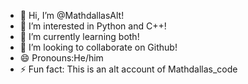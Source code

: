 - 👋 Hi, I’m @MathdallasAlt!
- 👀 I’m interested in Python and C++!
- 🌱 I’m currently learning both!
- 💞️ I’m looking to collaborate on Github!
- 😄 Pronouns:He/him
- ⚡ Fun fact: This is an alt account of Mathdallas_code

<!---
MathdallasAlt/MathdallasAlt is a ✨ special ✨ repository because its `README.md` (this file) appears on your GitHub profile.
You can click the Preview link to take a look at your changes.
--->
